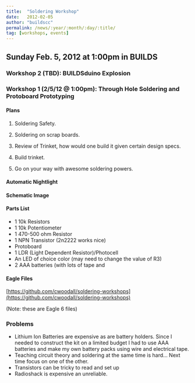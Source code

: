 ```yaml
---
title:  "Soldering Workshop"
date:   2012-02-05
author: "buildscc"
permalink: /news/:year/:month/:day/:title/
tag: [workshops, events]
---
```


## Sunday Feb. 5, 2012 at 1:00pm in BUILDS

### Workshop 2 (TBD): BUILDSduino Explosion

### Workshop 1 (2/5/12 @ 1:00pm): Through Hole Soldering and Protoboard Prototyping

#### Plans

1. Soldering Safety.

2. Soldering on scrap boards.

3. Review of Trinket, how would one build it given certain design specs.

4. Build trinket.

5. Go on your way with awesome soldering powers.

#### Automatic Nightlight

#### Schematic Image

#### Parts List

- 1 10k Resistors
- 1 10k Potentiometer
- 1 470-500 ohm Resistor
- 1 NPN Transistor (2n2222 works nice)
- Protoboard
- 1 LDR (Light Dependent Resistor)/Photocell
- An LED of choice color (may need to change the value of R3)
- 2 AAA batteries (with lots of tape and

#### Eagle Files

[https://github.com/cwoodall/soldering-workshops](https://github.com/cwoodall/soldering-workshops)

(Note: these are Eagle 6 files)

### Problems

- Lithium Ion Batteries are expensive as are battery holders. Since I needed to construct the kit on a limited budget I had to use AAA batteries and make my own battery packs using wire and electrical tape.
- Teaching circuit theory and soldering at the same time is hard... Next time focus on one of the other.
- Transistors can be tricky to read and set up
- Radioshack is expensive an unreliable.
